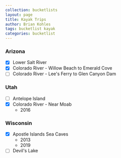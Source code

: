 ```yaml
---
collection: bucketlists
layout: page
title: Kayak Trips
author: Brian Kohles
tags: bucketlist kayak
categories: bucketlist
---
```


### Arizona
  - [x] Lower Salt River
  - [x] Colorado River - Willow Beach to Emerald Cove
  - [ ] Colorado River - Lee's Ferry to Glen Canyon Dam

### Utah
  - [ ] Antelope Island
  - [x] Colorado River  - Near Moab
    - 2016

### Wisconsin
  - [x] Apostle Islands Sea Caves
    - 2013
    - 2019
  - [ ] Devil's Lake
